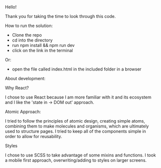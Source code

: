 Hello!

Thank you for taking the time to look through this code.

How to run the solution:

- Clone the repo
- cd into the directory
- run npm install && npm run dev
- click on the link in the terminal

Or:

- open the file called index.html in the included folder in a browser

About development:

Why React?

I chose to use React because I am more familiar with it and its ecosystem and I like the 'state in -> DOM out' approach.

Atomic Approach:

I tried to follow the principles of atomic design, creating simple atoms, combining them to make molecules and organisms, which are ultimately used to structure pages. I tried to keep all of the components simple in order to allow for reusability.

Styles

I chose to use SCSS to take advantage of some mixins and functions. I took a mobile first approach, overwriting/adding to styles on larger screens.
